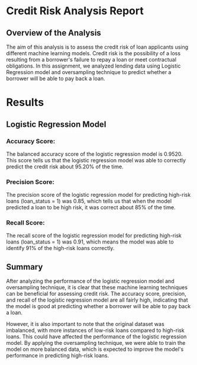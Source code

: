 # Credit Risk Analysis Report
## Overview of the Analysis
The aim of this analysis is to assess the credit risk of loan applicants using different machine learning models. Credit risk is the possibility of a loss resulting from a borrower's failure to repay a loan or meet contractual obligations. In this assignment, we analyzed lending data using Logistic Regression model and oversampling technique to predict whether a borrower will be able to pay back a loan.

# Results

## Logistic Regression Model
### Accuracy Score:
The balanced accuracy score of the logistic regression model is 0.9520. This score tells us that the logistic regression model was able to correctly predict the credit risk about 95.20% of the time.
### Precision Score:
The precision score of the logistic regression model for predicting high-risk loans (loan_status = 1) was 0.85, which tells us that when the model predicted a loan to be high risk, it was correct about 85% of the time.
### Recall Score:
The recall score of the logistic regression model for predicting high-risk loans (loan_status = 1) was 0.91, which means the model was able to identify 91% of the high-risk loans correctly.

## Summary
After analyzing the performance of the logistic regression model and oversampling technique, it is clear that these machine learning techniques can be beneficial for assessing credit risk. The accuracy score, precision, and recall of the logistic regression model are all fairly high, indicating that the model is good at predicting whether a borrower will be able to pay back a loan.

However, it is also important to note that the original dataset was imbalanced, with more instances of low-risk loans compared to high-risk loans. This could have affected the performance of the logistic regression model. By applying the oversampling technique, we were able to train the model on more balanced data, which is expected to improve the model's performance in predicting high-risk loans.
